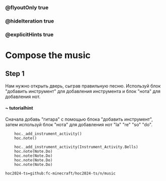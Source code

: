 ### @flyoutOnly true
### @hideIteration true
### @explicitHints true

# Compose the music

## Step 1
Нам нужно открыть дверь, сыграв правильную песню. Используй блок "добавить инструмент" для добавления инструмента и блок "нота" для добавления нот.

#### ~ tutorialhint
Сначала добавь "гитара" с помощью блока "добавить инструмент", затем используй блок "нота" для добавления нот "la" "re" "so" "do".



```ghost
    hoc._add_instrument_activity()
    hoc.note()
```
```template
    hoc._add_instrument_activity(Instrument_Activity.Bells)
    hoc.note(Note.Do)
    hoc.note(Note.Do) 
    hoc.note(Note.Do)
    hoc.note(Note.Do)     
```

```package
hoc2024-ts=github:fc-minecraft/hoc2024-ts/n/music
```
